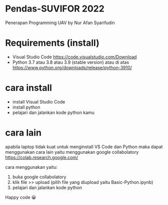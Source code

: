 # Pendas-SUVIFOR 2022

Penerapan Programming UAV
by Nur Afan Syarifudin

# Requirements (install)

- Visual Studio Code https://code.visualstudio.com/Download
- Python 3.7 atau 3.8 atau 3.9 (stable version) atau di atas https://www.python.org/downloads/release/python-3910/

# cara install

- install Visual Studio Code
- install python
- pelajari dan jalankan kode python kamu

# cara lain

apabila laptop tidak kuat untuk menginstall VS Code dan Python maka dapat menggunakan cara lain yaitu menggunakan google collabolatory
https://colab.research.google.com/

cara menggunakan yaitu:

1. buka google collabolatory
2. klik file >> upload (pilih file yang diupload yaitu Basic-Python.ipynb)
3. pelajari dan jalankan kode python

Happy code 😀
